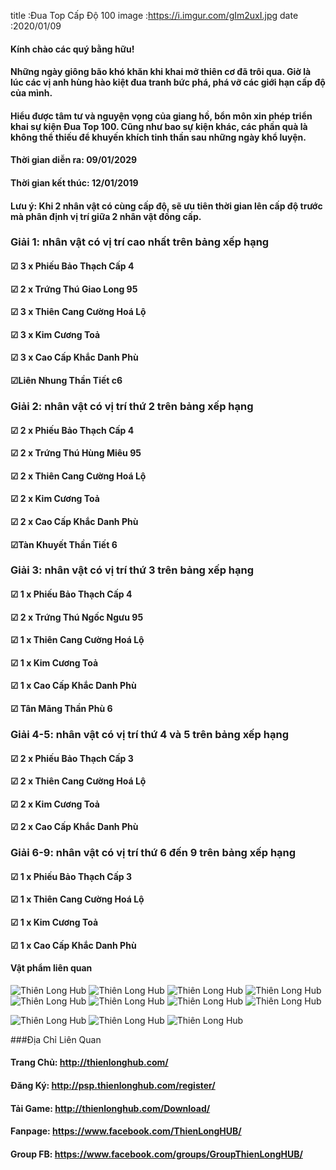 title :Đua Top Cấp Độ 100
image :https://i.imgur.com/gIm2uxI.jpg
date  :2020/01/09

#### Kính chào các quý bằng hữu!
#### Những ngày giông bão khó khăn khi khai mở thiên cơ đã trôi qua. Giờ là lúc các vị anh hùng hào kiệt đua tranh bức phá, phá vỡ các giới hạn cấp độ của mình.
#### Hiểu được tâm tư và nguyện vọng của giang hồ, bổn môn xin phép triển khai sự kiện Đua Top 100. Cũng như bao sự kiện khác, các phần quà là không thể thiếu để khuyến khích tinh thần sau những ngày khổ luyện.

#### Thời gian diễn ra: 09/01/2029
#### Thời gian kết thúc: 12/01/2019
#### Lưu ý: Khi 2 nhân vật có cùng cấp độ, sẽ ưu tiên thời gian lên cấp độ trước mà phân định vị trí giữa 2 nhân vật đồng cấp.


### Giải 1: nhân vật có vị trí cao nhất trên bảng xếp hạng
#### ☑ 3 x Phiếu Bảo Thạch Cấp 4
#### ☑ 2 x Trứng Thú Giao Long 95
#### ☑ 3 x Thiên Cang Cường Hoá Lộ
#### ☑ 3 x Kim Cương Toả
#### ☑ 3 x Cao Cấp Khắc Danh Phù
#### ☑Liên Nhung Thần Tiết c6

### Giải 2: nhân vật có vị trí thứ 2 trên bảng xếp hạng
#### ☑ 2 x Phiếu Bảo Thạch Cấp 4
#### ☑ 2 x Trứng Thú Hùng Miêu 95
#### ☑ 2 x Thiên Cang Cường Hoá Lộ
#### ☑ 2 x Kim Cương Toả
#### ☑ 2 x Cao Cấp Khắc Danh Phù
#### ☑Tàn Khuyết Thần Tiết 6

### Giải 3: nhân vật có vị trí thứ 3 trên bảng xếp hạng
#### ☑ 1 x Phiếu Bảo Thạch Cấp 4
#### ☑ 2 x Trứng Thú Ngốc Ngưu 95
#### ☑ 1 x Thiên Cang Cường Hoá Lộ
#### ☑ 1 x Kim Cương Toả
#### ☑ 1 x Cao Cấp Khắc Danh Phù
#### ☑ Tân Mãng Thần Phù 6

### Giải 4-5: nhân vật có vị trí thứ 4 và 5 trên bảng xếp hạng
#### ☑ 2 x Phiếu Bảo Thạch Cấp 3
#### ☑ 2 x Thiên Cang Cường Hoá Lộ
#### ☑ 2 x Kim Cương Toả
#### ☑ 2 x Cao Cấp Khắc Danh Phù

### Giải 6-9: nhân vật có vị trí thứ 6 đến 9 trên bảng xếp hạng
#### ☑ 1 x Phiếu Bảo Thạch Cấp 3
#### ☑ 1 x Thiên Cang Cường Hoá Lộ
#### ☑ 1 x Kim Cương Toả
#### ☑ 1 x Cao Cấp Khắc Danh Phù

#### Vật phẩm liên quan
![Thiên Long Hub](https://i.imgur.com/YLYLSkr.png)
![Thiên Long Hub](https://i.imgur.com/X8om4Kb.png)
![Thiên Long Hub](https://i.imgur.com/0GM25MB.png)
![Thiên Long Hub](https://i.imgur.com/7AaeGh7.png)
![Thiên Long Hub](https://i.imgur.com/I5YnPx0.png)
![Thiên Long Hub](https://i.imgur.com/zK70p5o.png)
![Thiên Long Hub](https://i.imgur.com/bhdpcuX.png)
![Thiên Long Hub](https://i.imgur.com/ws070SK.png)

![Thiên Long Hub](https://i.imgur.com/FnRRvxf.png)
![Thiên Long Hub](https://i.imgur.com/2B4f0I2.png)
![Thiên Long Hub](https://i.imgur.com/mzOt93x.png)


###Địa Chỉ Liên Quan
#### Trang Chủ: http://thienlonghub.com/
#### Đăng Ký: http://psp.thienlonghub.com/register/
#### Tải Game: http://thienlonghub.com/Download/
#### Fanpage: https://www.facebook.com/ThienLongHUB/
#### Group FB: https://www.facebook.com/groups/GroupThienLongHUB/
